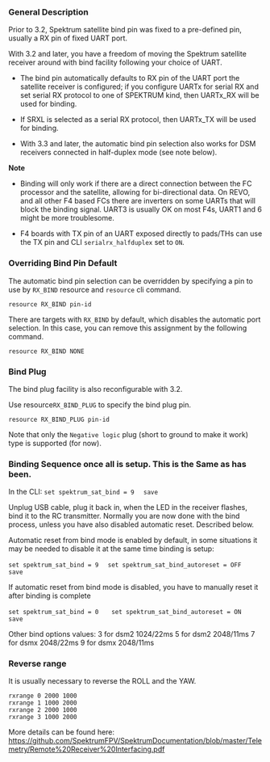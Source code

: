### General Description

Prior to 3.2, Spektrum satellite bind pin was fixed to a pre-defined pin, usually a RX pin of fixed UART port.

With 3.2 and later, you have a freedom of moving the Spektrum satellite receiver around with bind facility following your choice of UART.

- The bind pin automatically defaults to RX pin of the UART port the satellite receiver is configured; if you configure UARTx for serial RX and set serial RX protocol to one of SPEKTRUM kind, then UARTx_RX will be used for binding.

- If SRXL is selected as a serial RX protocol, then UARTx_TX will be used for binding.

- With 3.3 and later, the automatic bind pin selection also works for DSM receivers connected in half-duplex mode (see note below).

**Note**
- Binding will only work if there are a direct connection between the FC processor and the satellite, allowing for bi-directional data. On REVO, and all other F4 based FCs there are inverters on some UARTs that will block the binding signal. UART3 is usually OK on most F4s, UART1 and 6 might be more troublesome.

- F4 boards with TX pin of an UART exposed directly to pads/THs can use the TX pin and CLI `serialrx_halfduplex` set to `ON`.


### Overriding Bind Pin Default

The automatic bind pin selection can be overridden by specifying a pin to use by `RX_BIND` resource and `resource` cli command.
```
resource RX_BIND pin-id
```

There are targets with `RX_BIND` by default, which disables the automatic port selection. In this case, you can remove this assignment by the following command.
```
resource RX_BIND NONE
```

### Bind Plug

The bind plug facility is also reconfigurable with 3.2.

Use resource`RX_BIND_PLUG` to specify the bind plug pin.
```
resource RX_BIND_PLUG pin-id
```

Note that only the `Negative logic` plug (short to ground to make it work) type is supported (for now).

### Binding Sequence once all is setup. This is the Same as has been.
In the CLI:
`set spektrum_sat_bind = 9  `
`save  `

Unplug USB cable, plug it back in, when the LED in the receiver flashes, bind it to the RC transmitter.
Normally you are now done with the bind process, unless you have also disabled automatic reset. Described below.

Automatic reset from bind mode is enabled by default, in some situations it may be needed to disable it at the same time binding is setup:

`set spektrum_sat_bind = 9  `
`set spektrum_sat_bind_autoreset = OFF   `
`save  `

If automatic reset from bind mode is disabled, you have to manually reset it after binding is complete

`set spektrum_sat_bind = 0   `
`set spektrum_sat_bind_autoreset = ON   `
`save  `


Other bind options values:
3 for dsm2 1024/22ms
5 for dsm2 2048/11ms
7 for dsmx 2048/22ms
9 for dsmx 2048/11ms

### Reverse range

It is usually necessary to reverse the ROLL and the YAW.

```
rxrange 0 2000 1000
rxrange 1 1000 2000
rxrange 2 2000 1000
rxrange 3 1000 2000
```

More details can be found here: https://github.com/SpektrumFPV/SpektrumDocumentation/blob/master/Telemetry/Remote%20Receiver%20Interfacing.pdf
